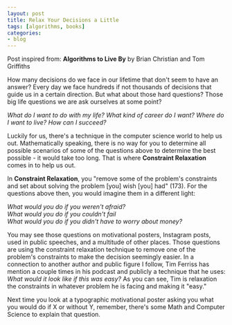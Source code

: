 ```yaml
---
layout: post
title: Relax Your Decisions a Little
tags: [algorithms, books]
categories:
- blog
---
```


Post inspired from: **Algorithms to Live By** by Brian Christian and Tom Griffiths

How many decisions do we face in our lifetime that don't seem to have an answer? Every day we face hundreds if not thousands of decisions that guide us in a certain direction. But what about those hard questions? Those big life questions we are ask ourselves at some point?

*What do I want to do with my life? What kind of career do I want? Where do I want to live? How can I succeed?*

Luckily for us, there's a technique in the computer science world to help us out. Mathematically speaking, there is no way for you to determine all possible scenarios of some of the questions above to determine the best possible - it would take too long. That is where **Constraint Relaxation** comes in to help us out.

In **Constraint Relaxation**, you "remove some of the problem's constraints and set about solving the problem [you] wish [you] had" (173). For the questions above then, you would imagine them in a different light:

*What would you do if you weren't afraid?*<br />
*What would you do if you couldn't fail*<br />
*What would you do if you didn't have to worry about money?*<br />

You may see those questions on motivational posters, Instagram posts, used in public speeches, and a multitude of other places. Those questions are using the constraint relaxation technique to remove one of the problem's constraints to make the decision seemingly easier. In a connection to another author and public figure I follow, Tim Ferriss has mention a couple times in his podcast and publicly a technique that he uses: *What would it look like if this was easy?* As you can see, Tim is relaxation the constraints in whatever problem he is facing and making it "easy."

Next time you look at a typographic motivational poster asking you what you would do if X or without Y, remember, there's some Math and Computer Science to explain that question.
